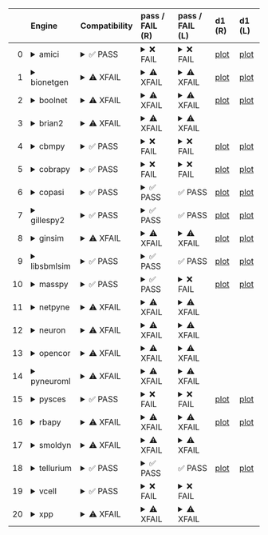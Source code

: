 |    | Engine                                                                                                                                     | Compatibility                                                                                                                                                                                                                 | pass / FAIL (R)                                                                                                                                                                                                                                                                                                                                                                                                                                                                                                                                                                                                                                                                                                                                                                                                                               | pass / FAIL (L)                                                                                                                                                                                                                                                                                                                                                                                                                                                                                                                                       | d1 (R)                                               | d1 (L)                                              |
|---:|:-------------------------------------------------------------------------------------------------------------------------------------------|:------------------------------------------------------------------------------------------------------------------------------------------------------------------------------------------------------------------------------|:----------------------------------------------------------------------------------------------------------------------------------------------------------------------------------------------------------------------------------------------------------------------------------------------------------------------------------------------------------------------------------------------------------------------------------------------------------------------------------------------------------------------------------------------------------------------------------------------------------------------------------------------------------------------------------------------------------------------------------------------------------------------------------------------------------------------------------------------|:------------------------------------------------------------------------------------------------------------------------------------------------------------------------------------------------------------------------------------------------------------------------------------------------------------------------------------------------------------------------------------------------------------------------------------------------------------------------------------------------------------------------------------------------------|:-----------------------------------------------------|:----------------------------------------------------|
|  0 | <details><summary>amici</summary>https://docs.biosimulators.org/Biosimulators_AMICI/<br></details>                                         | <details><summary>&#9989; PASS</summary>The file extensions ('sbml', 'sedml') suggest the input file types are '['SBML', 'SED-ML']'. ['SBML', 'SED-ML'] are compatible with amici</details>                                   | <details><summary>&#10060; FAIL</summary><a href="https://api.biosimulations.org/runs/672364ffb678b3883bb574ba">view</a><br><a href="https://api.biosimulations.org/results/672364ffb678b3883bb574ba/download">download</a><br><a href="https://api.biosimulations.org/logs/672364ffb678b3883bb574ba?includeOutput=true">logs</a><br><br>ERROR MESSAGE:<br>Reached maximum number of steps</details>                                                                                                                                                                                                                                                                                                                                                                                                                                          | <details><summary>&#10060; FAIL</summary><br><br>ERROR MESSAGE:<br>Reached maximum number of steps</details>                                                                                                                                                                                                                                                                                                                                                                                                                                          | <a href="d1_plots_remote\amici_d1.pdf">plot</a>      | <a href="d1_plots_local\amici_d1.pdf">plot</a>      |
|  1 | <details><summary>bionetgen</summary>https://docs.biosimulators.org/Biosimulators_BioNetGen/<br></details>                                 | <details><summary>&#9888; XFAIL</summary>The file extensions ('sbml', 'sedml') suggest the input file types are not compatibe with bionetgen. ['BNGL', 'SED-ML'] are compatible with bionetgen</details>                      | <details><summary>&#9888; XFAIL</summary><a href="https://api.biosimulations.org/runs/672365030d09353e8f0f21c1">view</a><br><a href="https://api.biosimulations.org/results/672365030d09353e8f0f21c1/download">download</a><br><a href="https://api.biosimulations.org/logs/672365030d09353e8f0f21c1?includeOutput=true">logs</a><br><br>ERROR MESSAGE:<br><span style="color:red;">The COMBINE/OMEX did not execute successfully:<br><br>  The SED document did not execute successfully:<br>  <br>    Language for model `net1` is not supported.<br>      - Model language `urn:sedml:language:sbml` is not supported. Models must be in BNGL format (e.g., `sed:model/@language` must match `^urn:sedml:language:bngl(\.$)` such as `urn:sedml:language:bngl`).<br><br>ERROR TYPE:<br>CombineArchiveExecutionError</details>              | <details><summary>&#9888; XFAIL</summary><br><br>ERROR MESSAGE:<br><span style="color:red;">The COMBINE/OMEX did not execute successfully:<br><br>  The SED document did not execute successfully:<br>  <br>    Language for model `net1` is not supported.<br>      - Model language `urn:sedml:language:sbml` is not supported. Models must be in BNGL format (e.g., `sed:model/@language` must match `^urn:sedml:language:bngl(\.$)` such as `urn:sedml:language:bngl`).<br><br>ERROR TYPE:<br>CombineArchiveExecutionError</details>              | <a href="d1_plots_remote\bionetgen_d1.pdf">plot</a>  | <a href="d1_plots_local\bionetgen_d1.pdf">plot</a>  |
|  2 | <details><summary>boolnet</summary>https://docs.biosimulators.org/Biosimulators_BoolNet/<br></details>                                     | <details><summary>&#9888; XFAIL</summary>The file extensions ('sbml', 'sedml') suggest the input file types are not compatibe with boolnet. ['SBML-qual', 'SED-ML'] are compatible with boolnet</details>                     | <details><summary>&#9888; XFAIL</summary><a href="https://api.biosimulations.org/runs/672365055a60072d20f42483">view</a><br><a href="https://api.biosimulations.org/results/672365055a60072d20f42483/download">download</a><br><a href="https://api.biosimulations.org/logs/672365055a60072d20f42483?includeOutput=true">logs</a><br><br>ERROR MESSAGE:<br><span style="color:red;">The COMBINE/OMEX did not execute successfully:<br><br>  The SED document did not execute successfully:<br>  <br>    Simulation `sim1` is invalid.<br>      - Number of points (20000) must be equal to the difference between the output end (200.0) and start times (0.0).<br><br>ERROR TYPE:<br>CombineArchiveExecutionError</details>                                                                                                                  | <details><summary>&#9888; XFAIL</summary><br><br>ERROR MESSAGE:<br><span style="color:red;">The COMBINE/OMEX did not execute successfully:<br><br>  The SED document did not execute successfully:<br>  <br>    Simulation `sim1` is invalid.<br>      - Number of points (20000) must be equal to the difference between the output end (200.0) and start times (0.0).<br><br>ERROR TYPE:<br>CombineArchiveExecutionError</details>                                                                                                                  | <a href="d1_plots_remote\boolnet_d1.pdf">plot</a>    | <a href="d1_plots_local\boolnet_d1.pdf">plot</a>    |
|  3 | <details><summary>brian2</summary>https://docs.biosimulators.org/Biosimulators_pyNeuroML/<br></details>                                    | <details><summary>&#9888; XFAIL</summary>The file extensions ('sbml', 'sedml') suggest the input file types are not compatibe with brian2. ['NeuroML', 'SED-ML', 'LEMS', 'SED-ML'] are compatible with brian2</details>       | <details><summary>&#9888; XFAIL</summary><a href="https://api.biosimulations.org/runs/67236501b678b3883bb574bd">view</a><br><a href="https://api.biosimulations.org/results/67236501b678b3883bb574bd/download">download</a><br><a href="https://api.biosimulations.org/logs/67236501b678b3883bb574bd?includeOutput=true">logs</a><br><br>ERROR MESSAGE:<br>No module named 'libsbml'<br><br>ERROR TYPE:<br>ModuleNotFoundError</details>                                                                                                                                                                                                                                                                                                                                                                                                      | <details><summary>&#9888; XFAIL</summary><br><br>ERROR MESSAGE:<br>No module named 'libsbml'<br><br>ERROR TYPE:<br>ModuleNotFoundError</details>                                                                                                                                                                                                                                                                                                                                                                                                      |                                                      |                                                     |
|  4 | <details><summary>cbmpy</summary>https://docs.biosimulators.org/Biosimulators_CBMPy/<br></details>                                         | <details><summary>&#9989; PASS</summary>The file extensions ('sbml', 'sedml') suggest the input file types are '['SBML', 'SED-ML']'. ['SBML', 'SED-ML'] are compatible with cbmpy</details>                                   | <details><summary>&#10060; FAIL</summary><a href="https://api.biosimulations.org/runs/67236507b678b3883bb574c0">view</a><br><a href="https://api.biosimulations.org/results/67236507b678b3883bb574c0/download">download</a><br><a href="https://api.biosimulations.org/logs/67236507b678b3883bb574c0?includeOutput=true">logs</a><br><br>ERROR MESSAGE:<br><span style="color:red;">The COMBINE/OMEX did not execute successfully:<br><br>  The SED document did not execute successfully:<br>  <br>    UniformTimeCourseSimulation `sim1` is not supported.<br>      - Simulation sim1 of type `UniformTimeCourseSimulation` is not supported. Simulation must be an instance of one of the following:<br>          - SteadyStateSimulation<br><br>ERROR TYPE:<br>CombineArchiveExecutionError</details>                                     | <details><summary>&#10060; FAIL</summary><br><br>ERROR MESSAGE:<br><span style="color:red;">The COMBINE/OMEX did not execute successfully:<br><br>  The SED document did not execute successfully:<br>  <br>    UniformTimeCourseSimulation `sim1` is not supported.<br>      - Simulation sim1 of type `UniformTimeCourseSimulation` is not supported. Simulation must be an instance of one of the following:<br>          - SteadyStateSimulation<br><br>ERROR TYPE:<br>CombineArchiveExecutionError</details>                                     | <a href="d1_plots_remote\cbmpy_d1.pdf">plot</a>      | <a href="d1_plots_local\cbmpy_d1.pdf">plot</a>      |
|  5 | <details><summary>cobrapy</summary>https://docs.biosimulators.org/Biosimulators_COBRApy/<br>Only allows steady state simulations</details> | <details><summary>&#9989; PASS</summary>The file extensions ('sbml', 'sedml') suggest the input file types are '['SBML', 'SED-ML']'. ['SBML', 'SED-ML'] are compatible with cobrapy</details>                                 | <details><summary>&#10060; FAIL</summary><a href="https://api.biosimulations.org/runs/672365095a60072d20f42488">view</a><br><a href="https://api.biosimulations.org/results/672365095a60072d20f42488/download">download</a><br><a href="https://api.biosimulations.org/logs/672365095a60072d20f42488?includeOutput=true">logs</a><br><br>ERROR MESSAGE:<br><span style="color:red;">The COMBINE/OMEX did not execute successfully:<br><br>  The SED document did not execute successfully:<br>  <br>    UniformTimeCourseSimulation `sim1` is not supported.<br>      - Simulation sim1 of type `UniformTimeCourseSimulation` is not supported. Simulation must be an instance of one of the following:<br>          - SteadyStateSimulation<br><br>ERROR TYPE:<br>CombineArchiveExecutionError</details>                                     | <details><summary>&#10060; FAIL</summary><br><br>ERROR MESSAGE:<br><span style="color:red;">The COMBINE/OMEX did not execute successfully:<br><br>  The SED document did not execute successfully:<br>  <br>    UniformTimeCourseSimulation `sim1` is not supported.<br>      - Simulation sim1 of type `UniformTimeCourseSimulation` is not supported. Simulation must be an instance of one of the following:<br>          - SteadyStateSimulation<br><br>ERROR TYPE:<br>CombineArchiveExecutionError</details>                                     | <a href="d1_plots_remote\cobrapy_d1.pdf">plot</a>    | <a href="d1_plots_local\cobrapy_d1.pdf">plot</a>    |
|  6 | <details><summary>copasi</summary>https://docs.biosimulators.org/Biosimulators_COPASI/<br></details>                                       | <details><summary>&#9989; PASS</summary>The file extensions ('sbml', 'sedml') suggest the input file types are '['SBML', 'SED-ML']'. ['SBML', 'SED-ML'] are compatible with copasi</details>                                  | <details><summary>&#9989; PASS</summary><a href="https://api.biosimulations.org/runs/6723650bb678b3883bb574c7">view</a><br><a href="https://api.biosimulations.org/results/6723650bb678b3883bb574c7/download">download</a><br><a href="https://api.biosimulations.org/logs/6723650bb678b3883bb574c7?includeOutput=true">logs</a></details>                                                                                                                                                                                                                                                                                                                                                                                                                                                                                                    | &#9989; PASS                                                                                                                                                                                                                                                                                                                                                                                                                                                                                                                                          | <a href="d1_plots_remote\copasi_d1.pdf">plot</a>     | <a href="d1_plots_local\copasi_d1.pdf">plot</a>     |
|  7 | <details><summary>gillespy2</summary>https://docs.biosimulators.org/Biosimulators_GillesPy2/<br></details>                                 | <details><summary>&#9989; PASS</summary>The file extensions ('sbml', 'sedml') suggest the input file types are '['SBML', 'SED-ML']'. ['SBML', 'SED-ML'] are compatible with gillespy2</details>                               | <details><summary>&#9989; PASS</summary><a href="https://api.biosimulations.org/runs/6723650db678b3883bb574cc">view</a><br><a href="https://api.biosimulations.org/results/6723650db678b3883bb574cc/download">download</a><br><a href="https://api.biosimulations.org/logs/6723650db678b3883bb574cc?includeOutput=true">logs</a></details>                                                                                                                                                                                                                                                                                                                                                                                                                                                                                                    | &#9989; PASS                                                                                                                                                                                                                                                                                                                                                                                                                                                                                                                                          | <a href="d1_plots_remote\gillespy2_d1.pdf">plot</a>  | <a href="d1_plots_local\gillespy2_d1.pdf">plot</a>  |
|  8 | <details><summary>ginsim</summary>https://docs.biosimulators.org/Biosimulators_GINsim/<br></details>                                       | <details><summary>&#9888; XFAIL</summary>The file extensions ('sbml', 'sedml') suggest the input file types are not compatibe with ginsim. ['SBML-qual', 'SED-ML'] are compatible with ginsim</details>                       | <details><summary>&#9888; XFAIL</summary><a href="https://api.biosimulations.org/runs/6723650f0d09353e8f0f21cc">view</a><br><a href="https://api.biosimulations.org/results/6723650f0d09353e8f0f21cc/download">download</a><br><a href="https://api.biosimulations.org/logs/6723650f0d09353e8f0f21cc?includeOutput=true">logs</a><br><br>ERROR MESSAGE:<br><span style="color:red;">The COMBINE/OMEX did not execute successfully:<br><br>  The SED document did not execute successfully:<br>  <br>    Simulation `sim1` is invalid.<br>      - The interval between the output start and time time must be an integer multiple of the number of steps, not `0.01`:<br>          Output start time: 0.0<br>          Output end time: 200.0<br>          Number of steps: 20000<br><br>ERROR TYPE:<br>CombineArchiveExecutionError</details> | <details><summary>&#9888; XFAIL</summary><br><br>ERROR MESSAGE:<br><span style="color:red;">The COMBINE/OMEX did not execute successfully:<br><br>  The SED document did not execute successfully:<br>  <br>    Simulation `sim1` is invalid.<br>      - The interval between the output start and time time must be an integer multiple of the number of steps, not `0.01`:<br>          Output start time: 0.0<br>          Output end time: 200.0<br>          Number of steps: 20000<br><br>ERROR TYPE:<br>CombineArchiveExecutionError</details> | <a href="d1_plots_remote\ginsim_d1.pdf">plot</a>     | <a href="d1_plots_local\ginsim_d1.pdf">plot</a>     |
|  9 | <details><summary>libsbmlsim</summary>https://docs.biosimulators.org/Biosimulators_LibSBMLSim/<br></details>                               | <details><summary>&#9989; PASS</summary>The file extensions ('sbml', 'sedml') suggest the input file types are '['SBML', 'SED-ML']'. ['SBML', 'SED-ML'] are compatible with libsbmlsim</details>                              | <details><summary>&#9989; PASS</summary><a href="https://api.biosimulations.org/runs/672365110d09353e8f0f21d1">view</a><br><a href="https://api.biosimulations.org/results/672365110d09353e8f0f21d1/download">download</a><br><a href="https://api.biosimulations.org/logs/672365110d09353e8f0f21d1?includeOutput=true">logs</a></details>                                                                                                                                                                                                                                                                                                                                                                                                                                                                                                    | &#9989; PASS                                                                                                                                                                                                                                                                                                                                                                                                                                                                                                                                          | <a href="d1_plots_remote\libsbmlsim_d1.pdf">plot</a> | <a href="d1_plots_local\libsbmlsim_d1.pdf">plot</a> |
| 10 | <details><summary>masspy</summary>https://docs.biosimulators.org/Biosimulators_MASSpy/<br></details>                                       | <details><summary>&#9989; PASS</summary>The file extensions ('sbml', 'sedml') suggest the input file types are '['SBML', 'SED-ML']'. ['SBML', 'SED-ML'] are compatible with masspy</details>                                  | <details><summary>&#9989; PASS</summary><a href="https://api.biosimulations.org/runs/672365125a60072d20f42493">view</a><br><a href="https://api.biosimulations.org/results/672365125a60072d20f42493/download">download</a><br><a href="https://api.biosimulations.org/logs/672365125a60072d20f42493?includeOutput=true">logs</a></details>                                                                                                                                                                                                                                                                                                                                                                                                                                                                                                    | <details><summary>&#10060; FAIL</summary><br><br>ERROR MESSAGE:<br><span style="color:red;">The COMBINE/OMEX did not execute successfully:<br><br>  The SED document did not execute successfully:<br>  <br>    Something went wrong reading the SBML model. Most likely the SBML model is not valid. Please check that your model is valid using the `mass.io.sbml.validate_sbml_model` function or via the online validator at http://sbml.org/validator .<br>    	`(model, errors) = validate_sbml_model(filename)`<br>    If the model is valid and cannot be read please open an issue at https://github.com/SBRG/masspy/issues .<br><br>ERROR TYPE:<br>CombineArchiveExecutionError</details>                                                                                                                                                                                                                                                                                                                                                                                                                                                                                                                                                       | <a href="d1_plots_remote\masspy_d1.pdf">plot</a>     | <a href="d1_plots_local\masspy_d1.pdf">plot</a>     |
| 11 | <details><summary>netpyne</summary>https://docs.biosimulators.org/Biosimulators_pyNeuroML/<br></details>                                   | <details><summary>&#9888; XFAIL</summary>The file extensions ('sbml', 'sedml') suggest the input file types are not compatibe with netpyne. ['NeuroML', 'SED-ML', 'LEMS', 'SED-ML'] are compatible with netpyne</details>     | <details><summary>&#9888; XFAIL</summary><a href="https://api.biosimulations.org/runs/672365140d09353e8f0f21e0">view</a><br><a href="https://api.biosimulations.org/results/672365140d09353e8f0f21e0/download">download</a><br><a href="https://api.biosimulations.org/logs/672365140d09353e8f0f21e0?includeOutput=true">logs</a><br><br>ERROR MESSAGE:<br>No module named 'libsbml'<br><br>ERROR TYPE:<br>ModuleNotFoundError</details>                                                                                                                                                                                                                                                                                                                                                                                                      | <details><summary>&#9888; XFAIL</summary><br><br>ERROR MESSAGE:<br>No module named 'libsbml'<br><br>ERROR TYPE:<br>ModuleNotFoundError</details>                                                                                                                                                                                                                                                                                                                                                                                                      |                                                      |                                                     |
| 12 | <details><summary>neuron</summary>https://docs.biosimulators.org/Biosimulators_pyNeuroML/<br></details>                                    | <details><summary>&#9888; XFAIL</summary>The file extensions ('sbml', 'sedml') suggest the input file types are not compatibe with neuron. ['NeuroML', 'SED-ML', 'LEMS', 'SED-ML'] are compatible with neuron</details>       | <details><summary>&#9888; XFAIL</summary><a href="https://api.biosimulations.org/runs/67236516b678b3883bb574de">view</a><br><a href="https://api.biosimulations.org/results/67236516b678b3883bb574de/download">download</a><br><a href="https://api.biosimulations.org/logs/67236516b678b3883bb574de?includeOutput=true">logs</a><br><br>ERROR MESSAGE:<br>No module named 'libsbml'<br><br>ERROR TYPE:<br>ModuleNotFoundError</details>                                                                                                                                                                                                                                                                                                                                                                                                      | <details><summary>&#9888; XFAIL</summary><br><br>ERROR MESSAGE:<br>No module named 'libsbml'<br><br>ERROR TYPE:<br>ModuleNotFoundError</details>                                                                                                                                                                                                                                                                                                                                                                                                      |                                                      |                                                     |
| 13 | <details><summary>opencor</summary>https://docs.biosimulators.org/Biosimulators_OpenCOR/<br></details>                                     | <details><summary>&#9888; XFAIL</summary>The file extensions ('sbml', 'sedml') suggest the input file types are not compatibe with opencor. ['CellML', 'SED-ML'] are compatible with opencor</details>                        | <details><summary>&#9888; XFAIL</summary><a href="https://api.biosimulations.org/runs/672365170d09353e8f0f21fb">view</a><br><a href="https://api.biosimulations.org/results/672365170d09353e8f0f21fb/download">download</a><br><a href="https://api.biosimulations.org/logs/672365170d09353e8f0f21fb?includeOutput=true">logs</a><br><br>ERROR MESSAGE:<br>No module named 'libsbml'<br><br>ERROR TYPE:<br>ModuleNotFoundError</details>                                                                                                                                                                                                                                                                                                                                                                                                      | <details><summary>&#9888; XFAIL</summary><br><br>ERROR MESSAGE:<br>No module named 'libsbml'<br><br>ERROR TYPE:<br>ModuleNotFoundError</details>                                                                                                                                                                                                                                                                                                                                                                                                      |                                                      |                                                     |
| 14 | <details><summary>pyneuroml</summary>https://docs.biosimulators.org/Biosimulators_pyNeuroML/<br></details>                                 | <details><summary>&#9888; XFAIL</summary>The file extensions ('sbml', 'sedml') suggest the input file types are not compatibe with pyneuroml. ['NeuroML', 'SED-ML', 'LEMS', 'SED-ML'] are compatible with pyneuroml</details> | <details><summary>&#9888; XFAIL</summary><a href="https://api.biosimulations.org/runs/672365195a60072d20f424b8">view</a><br><a href="https://api.biosimulations.org/results/672365195a60072d20f424b8/download">download</a><br><a href="https://api.biosimulations.org/logs/672365195a60072d20f424b8?includeOutput=true">logs</a><br><br>ERROR MESSAGE:<br>No module named 'libsbml'<br><br>ERROR TYPE:<br>ModuleNotFoundError</details>                                                                                                                                                                                                                                                                                                                                                                                                      | <details><summary>&#9888; XFAIL</summary><br><br>ERROR MESSAGE:<br>No module named 'libsbml'<br><br>ERROR TYPE:<br>ModuleNotFoundError</details>                                                                                                                                                                                                                                                                                                                                                                                                      |                                                      |                                                     |
| 15 | <details><summary>pysces</summary>https://docs.biosimulators.org/Biosimulators_PySCeS/<br></details>                                       | <details><summary>&#9989; PASS</summary>The file extensions ('sbml', 'sedml') suggest the input file types are '['SBML', 'SED-ML']'. ['SBML', 'SED-ML'] are compatible with pysces</details>                                  | <details><summary>&#10060; FAIL</summary><a href="https://api.biosimulations.org/runs/6723651bb678b3883bb57503">view</a><br><a href="https://api.biosimulations.org/results/6723651bb678b3883bb57503/download">download</a><br><a href="https://api.biosimulations.org/logs/6723651bb678b3883bb57503?includeOutput=true">logs</a><br><br>ERROR MESSAGE:<br><span style="color:red;">The COMBINE/OMEX did not execute successfully:<br><br>  The SED document did not execute successfully:<br>  <br>    class 'AssertionError':<br>    Unable to generate Stoichiometric Matrix! model has:<br>    0 reactions<br>    0 species<br>    what did you have in mind?<br>    <br><br>ERROR TYPE:<br>CombineArchiveExecutionError</details>                                                                                                        | <details><summary>&#10060; FAIL</summary><br><br>ERROR MESSAGE:<br><span style="color:red;">The COMBINE/OMEX did not execute successfully:<br><br>  The SED document did not execute successfully:<br>  <br>    class 'AssertionError':<br>    Unable to generate Stoichiometric Matrix! model has:<br>    0 reactions<br>    0 species<br>    what did you have in mind?<br>    <br><br>ERROR TYPE:<br>CombineArchiveExecutionError</details>                                                                                                        | <a href="d1_plots_remote\pysces_d1.pdf">plot</a>     | <a href="d1_plots_local\pysces_d1.pdf">plot</a>     |
| 16 | <details><summary>rbapy</summary>https://docs.biosimulators.org/Biosimulators_RBApy/<br></details>                                         | <details><summary>&#9888; XFAIL</summary>The file extensions ('sbml', 'sedml') suggest the input file types are not compatibe with rbapy. ['RBApy', 'SED-ML'] are compatible with rbapy</details>                             | <details><summary>&#9888; XFAIL</summary><a href="https://api.biosimulations.org/runs/6723651cb678b3883bb57506">view</a><br><a href="https://api.biosimulations.org/results/6723651cb678b3883bb57506/download">download</a><br><a href="https://api.biosimulations.org/logs/6723651cb678b3883bb57506?includeOutput=true">logs</a><br><br>ERROR MESSAGE:<br><span style="color:red;">The COMBINE/OMEX did not execute successfully:<br><br>  The SED document did not execute successfully:<br>  <br>    Language for model `net1` is not supported.<br>      - Model language `urn:sedml:language:sbml` is not supported. Models must be in RBA format (e.g., `sed:model/@language` must match `^urn:sedml:language:rba(\.$)` such as `urn:sedml:language:rba`).<br><br>ERROR TYPE:<br>CombineArchiveExecutionError</details>                 | <details><summary>&#9888; XFAIL</summary><br><br>ERROR MESSAGE:<br><span style="color:red;">The COMBINE/OMEX did not execute successfully:<br><br>  The SED document did not execute successfully:<br>  <br>    Language for model `net1` is not supported.<br>      - Model language `urn:sedml:language:sbml` is not supported. Models must be in RBA format (e.g., `sed:model/@language` must match `^urn:sedml:language:rba(\.$)` such as `urn:sedml:language:rba`).<br><br>ERROR TYPE:<br>CombineArchiveExecutionError</details>                 | <a href="d1_plots_remote\rbapy_d1.pdf">plot</a>      | <a href="d1_plots_local\rbapy_d1.pdf">plot</a>      |
| 17 | <details><summary>smoldyn</summary>https://smoldyn.readthedocs.io/en/latest/python/api.html#sed-ml-combine-biosimulators-api<br></details> | <details><summary>&#9888; XFAIL</summary>The file extensions ('sbml', 'sedml') suggest the input file types are not compatibe with smoldyn. ['Smoldyn', 'SED-ML'] are compatible with smoldyn</details>                       | <details><summary>&#9888; XFAIL</summary><a href="https://api.biosimulations.org/runs/6723651e0d09353e8f0f2222">view</a><br><a href="https://api.biosimulations.org/results/6723651e0d09353e8f0f2222/download">download</a><br><a href="https://api.biosimulations.org/logs/6723651e0d09353e8f0f2222?includeOutput=true">logs</a><br><br>ERROR MESSAGE:<br>No module named 'libsbml'<br><br>ERROR TYPE:<br>ModuleNotFoundError</details>                                                                                                                                                                                                                                                                                                                                                                                                      | <details><summary>&#9888; XFAIL</summary><br><br>ERROR MESSAGE:<br>Error unknown. The log.yml containing error information was not found.</details>                                                                                                                                                                                                                                                                                                                                                                                                   |                                                      |                                                     |
| 18 | <details><summary>tellurium</summary>https://docs.biosimulators.org/Biosimulators_tellurium/<br></details>                                 | <details><summary>&#9989; PASS</summary>The file extensions ('sbml', 'sedml') suggest the input file types are '['SBML', 'SED-ML']'. ['SBML', 'SED-ML'] are compatible with tellurium</details>                               | <details><summary>&#9989; PASS</summary><a href="https://api.biosimulations.org/runs/672365200d09353e8f0f222c">view</a><br><a href="https://api.biosimulations.org/results/672365200d09353e8f0f222c/download">download</a><br><a href="https://api.biosimulations.org/logs/672365200d09353e8f0f222c?includeOutput=true">logs</a></details>                                                                                                                                                                                                                                                                                                                                                                                                                                                                                                    | &#9989; PASS                                                                                                                                                                                                                                                                                                                                                                                                                                                                                                                                          | <a href="d1_plots_remote\tellurium_d1.pdf">plot</a>  | <a href="d1_plots_local\tellurium_d1.pdf">plot</a>  |
| 19 | <details><summary>vcell</summary>https://github.com/virtualcell/vcell<br></details>                                                        | <details><summary>&#9989; PASS</summary>The file extensions ('sbml', 'sedml') suggest the input file types are '['SBML', 'SED-ML']'. ['SBML', 'SED-ML', 'BNGL', 'SED-ML'] are compatible with vcell</details>                 | <details><summary>&#10060; FAIL</summary><a href="https://api.biosimulations.org/runs/67236523b678b3883bb57531">view</a><br><a href="https://api.biosimulations.org/results/67236523b678b3883bb57531/download">download</a><br><a href="https://api.biosimulations.org/logs/67236523b678b3883bb57531?includeOutput=true">logs</a><br><br>ERROR MESSAGE:<br>status: QUEUED</details>                                                                                                                                                                                                                                                                                                                                                                                                                                                           | <details><summary>&#10060; FAIL</summary><br><br>ERROR MESSAGE:<br>Runtime Exception</details>                                                                                                                                                                                                                                                                                                                                                                                                                                                        |                                                      |                                                     |
| 20 | <details><summary>xpp</summary>https://docs.biosimulators.org/Biosimulators_XPP/<br></details>                                             | <details><summary>&#9888; XFAIL</summary>The file extensions ('sbml', 'sedml') suggest the input file types are not compatibe with xpp. ['XPP', 'SED-ML'] are compatible with xpp</details>                                   | <details><summary>&#9888; XFAIL</summary><a href="https://api.biosimulations.org/runs/672365250d09353e8f0f2240">view</a><br><a href="https://api.biosimulations.org/results/672365250d09353e8f0f2240/download">download</a><br><a href="https://api.biosimulations.org/logs/672365250d09353e8f0f2240?includeOutput=true">logs</a><br><br>ERROR MESSAGE:<br>No module named 'libsbml'<br><br>ERROR TYPE:<br>ModuleNotFoundError</details>                                                                                                                                                                                                                                                                                                                                                                                                      | <details><summary>&#9888; XFAIL</summary><br><br>ERROR MESSAGE:<br>No module named 'libsbml'<br><br>ERROR TYPE:<br>ModuleNotFoundError</details>                                                                                                                                                                                                                                                                                                                                                                                                      |                                                      |                                                     |